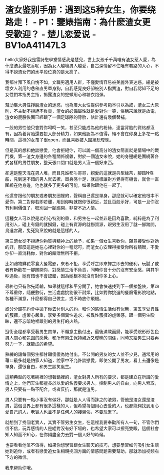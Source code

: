 # 渣女鉴别手册：遇到这5种女生，你要绕路走！ - P1：鑒婊指南：為什麽渣女更受歡迎？ - 楚儿恋爱说 - BV1oA41147L3

hello大家好我是雷詩戀學堂情感我是楚兒，世上女孩千千萬唯有渣女惹人愛，為什麼渣女最吃香呢，因為女人越壞男人越愛，自古深情留不住唯有套路的人心，不得不說渣女們的水平段位真的是太高了。

我都甘拜下風自愧不如，文職男適用人群，不懂愛情容易被美麗外表迷惑，總是被壞女人利用的悲催直男單身狗，自我感覺良好卻被別人指責渣，對自我認知不足的女性們本指男主指，揭露渣女的蛇蠍用心和糖衣炮彈。

幫助廣大男性掙脫渣女的迷惑，也為廣大女性提供參考範本引以為戒，渣女三大原則，不主動不拒絕不負責，渣女的必備屬性就是愛對你一笑，俗稱來說就是放電，渣女的屁股後面已經跟了一個足球隊的背胎，估計還有幾個替補。

一般的男性他只會對你呵呵一笑，甚至只能成為他的粉絲，連當背胎的資格都沒有，因為養背胎還要投入部分精力，如果他認為不值得，絕不會在你身上多花一點時間，這樣的女孩子很open，而且喜歡被人圍繞玩曖昧。

但是真的想和他談戀愛，他會拒絕你，可以說一個高分的渣女簡直就是情場中的戰鬥機，第一渣女身邊的各種關係複雜，對於一個渣女來說，她的身邊總是圍繞著各式各樣的男性朋友，整天張口閉口就是男人沒一個好東西。

卻還是整天混在男人堆，而且見誰都叫哥哥，親愛的這就是典型綠茶，腳踏N條船，見到還不錯的男人就去撩，單身感十足，就這樣讓對方覺得有機會，就會一直圍繞在他身邊，他也就多了更多的可能，如果你跟他在一起了。

他還會跟他的朋友或者朋友圈裡的，聲稱自己還是單身，那麼就可以確定他根本不愛你，第二對你若即若離，用到你時就跟你很親近，並且百般示好，可是一旦你沒有利用價值了，嗯別回一腳踢開，非常不近人情。

這種女人可以說是功利心特別的重，和男生在一起並非是因為喜歡，純粹是為了利用別人，碰上有錢的就撈錢，碰上有資源的就撈資源，跟男生沒用了就一腳踹開，鳥進宮藏，兔死狗烹說的就是這樣的人。

第三渣女從不拒絕你物質與精神上的給予，如果一個女生喜歡你，願意接受你對她的好，那麼這是她在心裡對你的一種認可，而渣女心安理得接受你所有饋贈，不愛你卻一直消耗你，對你的饋贈無所不拒。

比如禮物鮮花零食大餐電影，來者不拒，享受呼之即來揮之即去的便利，玩膩了或者有新歡在一腳踢開你，對感情生活不負責，同時你會十分的沒有安全感，與其爭吵過後，她有錯也不會認錯，因為她根本就沒有對你多上心。

最終也只有你先認輸，如果就這樣和平分開了，她會快速找到下一個接盤俠，第四不尊重你，隨便敷衍，生活處處挑剔很不耐煩，比如對你挑選的餐廳電影院地點，各種不滿意，什麼都得自己做主，或不時放你飛機。

或分分鐘在約會中拋下你去付別人的約，和你的感情生活似有似無，第五享受異性的簇擁，虛榮心嚴重，享受多個異性追求，被異性簇擁的虛榮感，跟一個男生曖昧，還不忘暗地裡跟別的男生打的火熱。

逛街全程都享受著男生買單，不願意主動付出，最後滿載而歸，能享受跟形形色色男人關心和包圍的感覺，和所有男生保持親近又曖昧的關係，同時又給男生只要再努力一下，就能成的希望。

熟練的讓每個男生都甘願傻傻為她付出，不公開的男友的女人並不少見，通常用的藉口最多就是怕家人知道，說家中不允許談戀愛，即使公開了男友，看上去還像是單身，還很自由，和男生談笑風生。

這類典型的吃著碗裡的想著鍋裡的，渣女對男人所有的要求，都是建立在所謂的愛情之上，他們天生都擅長於以愛的名義要求男人，控制男人的自由，向男人索取，男人只要有一點不配合，或者反抗，那就是渣男。

男人只要有一點小事沒有做好，那就是人人得而誅之的渣男，管他是渣女還是渣男，這個世界上都有很多這樣的人，但希望每個用心去愛的人，也都能夠找到用心愛自己的人，老實人也並不是任何人的接盤俠，不要玩累了。

就想到了找個老實人，其實不管男生女生，在這裡我要奉勸所有人一句，不管你們信不信，玩弄感情的人是絕對沒有好下場的，也希望大家可以擦亮雙眼，這個社會知人知面不知心，在你傾盡全力去對一個人好的時候。

也要看看他值不值得，如果你想學習跟女生聊天的技巧，想要學習如何吸引女生讓她到追你，或者有戀愛追女生相親挽回方面的情感問題需要幫助，那就添加视频右下方的微信。

我来帮助你哦。
